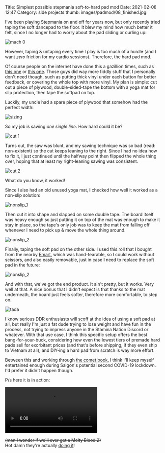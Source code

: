 Title: Simplest possible stepmania soft-to-hard pad mod
Date: 2021-02-08 12:47
Category: side projects
thumb: images/padmod/08_finished.jpg


I've been playing Stepmania on and off for years now, but only recently tried
taping the soft dancepad to the floor. It blew my mind how much better it
felt, since I no longer had to worry about the pad sliding or curling up:

![mach 0](/images/padmod/01_before.jpg)

However, taping & untaping every time I play is too much of a hurdle (and
I want _zero_ friction for my cardio sessions). Therefore, the hard pad mod.

Of course people on the internet have done this a gazillion times, such as
[this one](https://www.angelfire.com/pro2/softpadmod/) or [this
one](https://www.youtube.com/watch?v=Soem9tnzeG0). Those guys did way more
fiddly stuff that I personally don't need though, such as putting thick
vinyl under each button for better feedback, or covering the whole top with
more vinyl. My plan is simple: cut out a piece of plywood, double-sided-tape
the bottom with a yoga mat for slip protection, then tape the softpad on top.

Luckily, my uncle had a spare piece of plywood that somehow had the perfect
width:

![sizing](/images/padmod/02_sizing.jpg)

So my job is sawing _one single line_. How hard could it be?

![cut 1](/images/padmod/03_cut.jpg)

Turns out, the saw was blunt, and my sawing technique was so bad (read:
non-existent) so the cut keeps leaning to the right. Since I had no idea how to
fix it, I just continued until the halfway point then flipped the whole thing
over, hoping that at least my right-leaning sawing was consistent.

![cut 2](/images/padmod/05_cut.jpg)

What do you know, it worked!

Since I also had an old unused yoga mat, I checked how well it worked as a
non-slip solution:

![nonslip_1](/images/padmod/06_nonslip.jpg)

Then cut it into shape and slapped on some double tape. The board itself was
heavy enough so just putting it on top of the mat was enough to make it stay in
place, so the tape's only job was to keep the mat from falling off whenever I
need to pick up & move the whole thing around.

![nonslip_2](/images/padmod/07_nonslip.jpg)

Finally, taping the soft pad on the other side. I used this roll that I bought
from the nearby [Emart](https://www.emart.com.vn/), which was hand-tearable, so
I could work without scissors, and also easily removable, just in case I need
to replace the soft pad in the future:

![nonslip_2](/images/padmod/07a_tape.jpg)

And with that, we've got the end product. It ain't pretty, but it works. Very
well at that. A nice bonus that I didn't expect is that thanks to the mat
underneath, the board just feels softer, therefore more comfortable, to step
on.

![tada](/images/padmod/08_finished.jpg)

I know serious DDR enthusiasts will [scoff
at](https://youtu.be/sEWj2_BNG_0?t=263) the idea of using a soft pad at all,
but really I'm just a fat dude trying to lose weight and have fun in the
process, not trying to impress anyone in the Stamina Nation Discord or
whatever. With that use case, I think this specific setup offers the best
bang-for-your-buck, considering how even the lowest tiers of premade hard pads
sell for exorbitant prices (and that's before shipping, if they even ship to
Vietnam at all), and DIY-ing a hard pad from scratch is way more effort.

Between this and working through [the comet
book](https://pages.cs.wisc.edu/~remzi/OSTEP/), I think I'll keep myself
entertained enough during Saigon's potential second COVID-19 lockdown.
I'd prefer it didn't happen though.

P/s here it is in action:

<video controls>
  <source src="https://junk.imnhan.com/softpadmod.mp4" type="video/mp4">
  <a href="https://junk.imnhan.com/softpadmod.mp4">
    Video: https://junk.imnhan.com/softpadmod.mp4
  </a>
</video>

<strike>(man I wonder if we'll ever get a Melty Blood 2)</strike>  
Hot damn they're actually [doing it](https://meltyblood.typelumina.com/en/)!
